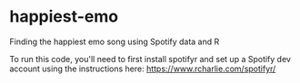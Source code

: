 # happiest-emo
Finding the happiest emo song using Spotify data and R

To run this code, you'll need to first install spotifyr and set up a Spotify dev account using the instructions here: https://www.rcharlie.com/spotifyr/
